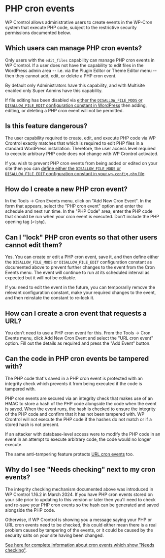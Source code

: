 # PHP cron events

WP Crontrol allows administrative users to create events in the WP-Cron system that execute PHP code, subject to the restrictive security permissions documented below.

## Which users can manage PHP cron events?

Only users with the `edit_files` capability can manage PHP cron events in WP Crontrol. If a user does not have the capability to edit files in the WordPress admin area -- i.e. via the Plugin Editor or Theme Editor menu -- then they cannot add, edit, or delete a PHP cron event.

By default only Administrators have this capability, and with Multisite enabled only Super Admins have this capability.

If file editing has been disabled via [either the `DISALLOW_FILE_MODS` or `DISALLOW_FILE_EDIT` configuration constant in WordPress](https://developer.wordpress.org/apis/wp-config-php/#disable-the-plugin-and-theme-file-editor) then adding, editing, or deleting a PHP cron event will not be permitted.

## Is this feature dangerous?

The user capability required to create, edit, and execute PHP code via WP Crontrol exactly matches that which is required to edit PHP files in a standard WordPress installation. Therefore, the user access level required to execute arbitrary PHP code does not change with WP Crontrol activated.

If you wish to prevent PHP cron events from being added or edited on your site then you can [define either the `DISALLOW_FILE_MODS` or `DISALLOW_FILE_EDIT` configuration constant in your `wp-config.php` file](https://developer.wordpress.org/apis/wp-config-php/#disable-the-plugin-and-theme-file-editor).

## How do I create a new PHP cron event?

In the Tools → Cron Events menu, click on "Add New Cron Event". In the form that appears, select the "PHP cron event" option and enter the schedule and next run time. In the "PHP Code" area, enter the PHP code that should be run when your cron event is executed. Don't include the PHP opening tag (`<?php`).

## Can I "lock" PHP cron events so that other users cannot edit them?

Yes. You can create or edit a PHP cron event, save it, and then define either the `DISALLOW_FILE_MODS` or `DISALLOW_FILE_EDIT` configuration constant as documented above to prevent further changes to the event from the Cron Events menu. The event will continue to run at its scheduled interval as expected but it will not be editable.

If you need to edit the event in the future, you can temporarily remove the relevant configuration constant, make your required changes to the event, and then reinstate the constant to re-lock it.

## How can I create a cron event that requests a URL?

You don't need to use a PHP cron event for this. From the Tools → Cron Events menu, click Add New Cron Event and select the "URL cron event" option. Fill out the details as required and press the "Add Event" button.

## Can the code in PHP cron events be tampered with?

The PHP code that's saved in a PHP cron event is protected with an integrity check which prevents it from being executed if the code is tampered with.

PHP cron events are secured via an integrity check that makes use of an HMAC to store a hash of the PHP code alongside the code when the event is saved. When the event runs, the hash is checked to ensure the integrity of the PHP code and confirm that it has not been tampered with. WP Crontrol will not execute the PHP code if the hashes do not match or if a stored hash is not present.

If an attacker with database-level access were to modify the PHP code in an event in an attempt to execute arbitrary code, the code would no longer execute.

The same anti-tampering feature protects [URL cron events](/docs/url-cron-events/) too.

## Why do I see "Needs checking" next to my cron events?

The integrity checking mechanism documented above was introduced in WP Crontrol 1.16.2 in March 2024. If you have PHP cron events stored on your site prior to updating to this version or later then you'll need to check and re-save your PHP cron events so the hash can be generated and saved alongside the PHP code.

Otherwise, if WP Crontrol is showing you a message saying your PHP or URL cron events need to be checked, this could either mean there is a real problem caused by tampering of the events, or it could be caused by the security salts on your site having been changed.

[See here for complete information about cron events which show "Needs checking"](/help/check-cron-events/).
